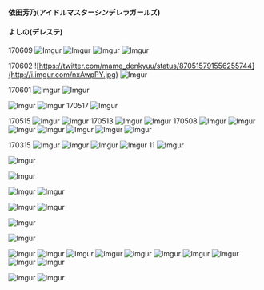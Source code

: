 #### 依田芳乃(アイドルマスターシンデレラガールズ)
#### よしの(デレステ)

170609
![Imgur](http://i.imgur.com/76A45Sv.jpg)
![Imgur](http://i.imgur.com/TAdUisF.jpg)
![Imgur](http://i.imgur.com/ZghZtf6.jpg)
![Imgur](http://i.imgur.com/WOHGHQL.jpg)

170602
![https://twitter.com/mame_denkyuu/status/870515791556255744](http://i.imgur.com/nxAwpPY.jpg)
![Imgur](http://i.imgur.com/glpXSE3h.jpg)

170601
![Imgur](http://i.imgur.com/D1DH1Su.jpg)
![Imgur](http://i.imgur.com/wGGb41L.jpg)

![Imgur](http://i.imgur.com/Q1whhFv.jpg)
![Imgur](http://i.imgur.com/O29z1h4.jpg)
170517
![Imgur](http://i.imgur.com/CNXekQf.png)

170515
![Imgur](http://i.imgur.com/S9lLZqS.png)
![Imgur](http://i.imgur.com/WpBtpTK.jpg)
170513
![Imgur](http://i.imgur.com/AdryfEq.jpg)
![Imgur](http://i.imgur.com/zxM7q7T.jpg)
170508
![Imgur](http://i.imgur.com/vD86orP.jpg)
![Imgur](http://i.imgur.com/p6AR7BU.png)
![Imgur](http://i.imgur.com/RcOsotB.jpg)
![Imgur](http://i.imgur.com/o650v1j.jpg)
![Imgur](http://i.imgur.com/CANKJ0J.jpg)
![Imgur](http://i.imgur.com/xMviam1.jpg)
![Imgur](http://i.imgur.com/tbdgGlJ.jpg)

170315
![Imgur](http://i.imgur.com/jJXZnXg.jpg)
![Imgur](http://i.imgur.com/WN8MxFx.jpg)
![Imgur](http://i.imgur.com/2M9fIgF.png)
![Imgur](http://i.imgur.com/9NEVolw.jpg)
11
![Imgur](http://i.imgur.com/RxNxGoK.jpg)

![Imgur](http://i.imgur.com/YNSU93h.jpg)

![Imgur](http://i.imgur.com/ArPiiqL.jpg)

![Imgur](http://i.imgur.com/fZHD5FK.jpg)
![Imgur](http://i.imgur.com/Y438FWw.png)

![Imgur](http://i.imgur.com/XiKAH5a.jpg)
![Imgur](http://i.imgur.com/AN6vpVB.jpg)

![Imgur](http://i.imgur.com/JJkCuV6.jpg)

![Imgur](http://i.imgur.com/lVGeriq.png)

![Imgur](http://i.imgur.com/GAWL2ST.jpg)
![Imgur](http://i.imgur.com/axH2ScX.jpg)
![Imgur](http://i.imgur.com/OXuReLU.jpg)
![Imgur](http://i.imgur.com/ix2m45q.jpg)
![Imgur](http://i.imgur.com/4KALuGQ.jpg)
![Imgur](http://i.imgur.com/YJGzclP.jpg)
![Imgur](http://i.imgur.com/VUIjKIH.png)
![Imgur](http://i.imgur.com/SMXOnhe.png)
![Imgur](http://i.imgur.com/u9qfOye.jpg)
![Imgur](http://i.imgur.com/Wv6KRtd.jpg)

![Imgur](http://i.imgur.com/bPZ6Sut.png)
![Imgur](http://i.imgur.com/lKK3Fq6.png)
